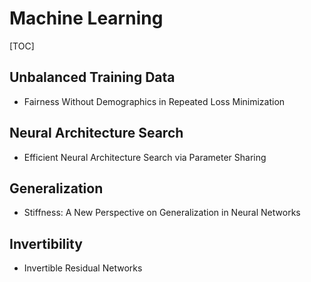 # Machine Learning

[TOC]

## Unbalanced Training Data

- Fairness Without Demographics in Repeated Loss Minimization

## Neural Architecture Search

- Efficient Neural Architecture Search via Parameter Sharing

## Generalization

- Stiffness: A New Perspective on Generalization in Neural Networks

## Invertibility

- Invertible Residual Networks
